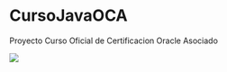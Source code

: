 # CursoJavaOCA
Proyecto Curso Oficial de Certificacion Oracle Asociado 

![](https://www.javacodegeeks.com/wp-content/uploads/2014/03/jcg-java-history-facts.jpg)
